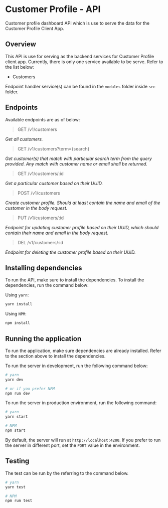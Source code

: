 # Customer Profile - API
Customer profile dashboard API which is use to serve the data for the Customer Profile Client App.

## Overview
This API is use for serving as the backend services for Customer Profile client app. Currently, there is only one service available to be serve. Refer to the list below:
- Customers

Endpoint handler service(s) can be found in the `modules` folder inside `src` folder.

## Endpoints
Available endpoints are as of below:

> GET /v1/customers

_Get all customers._

> GET /v1/customers?term={search}

_Get customer(s) that match with particular search term from the query provided. Any match with customer name or email shall be returned._

> GET /v1/customers/:id

_Get a particular customer based on their UUID._

> POST /v1/customers

_Create customer profile. Should at least contain the name and email of the customer in the body request._

> PUT /v1/customers/:id

_Endpoint for updating customer profile based on their UUID, which should contain their name and email in the body request._

> DEL /v1/customers/:id

_Endpoint for deleting the customer profile based on their UUID._

## Installing dependencies
To run the API, make sure to install the dependencies. To install the dependencies, run the command below:

Using `yarn`:
```sh
yarn install
```

Using `NPM`:
```sh
npm install
```

## Running the application
To run the application, make sure dependencies are already installed. Refer to the section above to install the dependencies.

To run the server in development, run the following command below:

```sh
# yarn
yarn dev

# or if you prefer NPM
npm run dev
```

To run the server in production environment, run the following command:

```sh
# yarn
yarn start

# NPM
npm start
```

By default, the server will run at `http://localhost:4200`. If you prefer to run the server in different port, set the `PORT` value in the environment.

## Testing
The test can be run by the referring to the command below.

```sh
# yarn
yarn test
```

```sh
# NPM
npm run test
```
